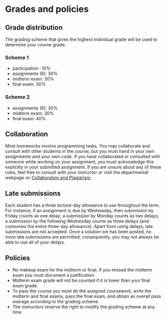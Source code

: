 # Grades and policies

##  Grade distribution
The grading scheme that gives the highest individual grade will be used to determine your course grade.

### Scheme 1
* participation : 10%
* assignments (6): 30%
* midterm exam: 30%
* final exam: 30%

### Scheme 2
* assignments (6): 30%
* midterm exam: 30%
* final exam: 40%

## Collaboration

Most homeworks involve programming tasks. You may collaborate and consult with
other students in the course, but you must hand in your own assignments and your
own code. If you have collaborated or consulted with someone while working on
your assignment, you must acknowledge this explicitly in your submitted
assignment. If you are unsure about any of these rules, feel free to consult
with your instructor or visit the departmental webpage on [Collaboration and
Plagiarism](https://my.cs.ubc.ca/docs/collaboration-plagiarism).

## Late submissions

Each student has a three lecture-day allowance to use throughout the term. For
instance, if an assignment is due by Wednesday, then submission by Friday counts
as one delay; a submission by Monday counts as two delays; a submission by the
following Wednesday counts as three delays (and consumes the entire three-day
allowance). Apart from using delays, late submissions are not accepted. Once a
solution set has been posted, no more late submissions are permitted;
consequently, you may not always be able to use all of your delays.


## Policies

* No makeup exam for the midterm or final. If you missed the midterm exam you
  must document a justification.
* Midterm exam grade will not be counted if it is lower than your final exam
  grade.
* To pass the course you must do the assigned coursework, write the midterm and
  final exams, pass the final exam, and obtain an overall pass average according
  to the grading scheme.
* The instructors reserve the right to modify the grading scheme at any time.
